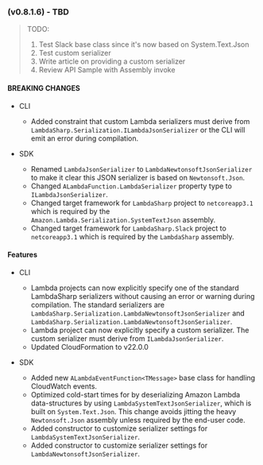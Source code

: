 ### (v0.8.1.6) - TBD

> TODO:
> 1. Test Slack base class since it's now based on System.Text.Json
> 1. Test custom serializer
> 1. Write article on providing a custom serializer
> 1. Review API Sample with Assembly invoke

#### BREAKING CHANGES

* CLI
  * Added constraint that custom Lambda serializers must derive from `LambdaSharp.Serialization.ILambdaJsonSerializer` or the CLI will emit an error during compilation.

* SDK
  * Renamed `LambdaJsonSerializer` to `LambdaNewtonsoftJsonSerializer` to make it clear this JSON serializer is based on `Newtonsoft.Json`.
  * Changed `ALambdaFunction.LambdaSerializer` property type to `ILambdaJsonSerializer`.
  * Changed target framework for `LambdaSharp` project to `netcoreapp3.1` which is required by the `Amazon.Lambda.Serialization.SystemTextJson` assembly.
  * Changed target framework for `LambdaSharp.Slack` project to `netcoreapp3.1` which is required by the `LambdaSharp` assembly.

#### Features

* CLI
  * Lambda projects can now explicitly specify one of the standard LambdaSharp serializers without causing an error or warning during compilation. The standard serializers are `LambdaSharp.Serialization.LambdaNewtonsoftJsonSerializer` and `LambdaSharp.Serialization.LambdaNewtonsoftJsonSerializer`.
  * Lambda project can now explicitly specify a custom serializer. The custom serializer must derive from `ILambdaJsonSerializer`.
  * Updated CloudFormation to v22.0.0

* SDK
  * Added new `ALambdaEventFunction<TMessage>` base class for handling CloudWatch events.
  * Optimized cold-start times for by deserializing Amazon Lambda data-structures by using `LambdaSystemTextJsonSerializer`, which is built on `System.Text.Json`. This change avoids jitting the heavy `Newtonsoft.Json` assembly unless required by the end-user code.
  * Added constructor to customize serializer settings for `LambdaSystemTextJsonSerializer`.
  * Added constructor to customize serializer settings for `LambdaNewtonsoftJsonSerializer`.
